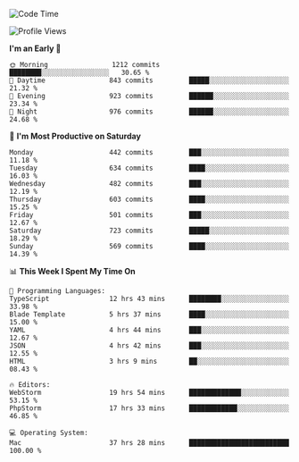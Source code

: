 <!--START_SECTION:waka-->
![Code Time](http://img.shields.io/badge/Code%20Time-2%2C761%20hrs%2026%20mins-blue)

![Profile Views](http://img.shields.io/badge/Profile%20Views-0-blue)

**I'm an Early 🐤** 

```text
🌞 Morning                1212 commits        ████████░░░░░░░░░░░░░░░░░   30.65 % 
🌆 Daytime                843 commits         █████░░░░░░░░░░░░░░░░░░░░   21.32 % 
🌃 Evening                923 commits         ██████░░░░░░░░░░░░░░░░░░░   23.34 % 
🌙 Night                  976 commits         ██████░░░░░░░░░░░░░░░░░░░   24.68 % 
```
📅 **I'm Most Productive on Saturday** 

```text
Monday                   442 commits         ███░░░░░░░░░░░░░░░░░░░░░░   11.18 % 
Tuesday                  634 commits         ████░░░░░░░░░░░░░░░░░░░░░   16.03 % 
Wednesday                482 commits         ███░░░░░░░░░░░░░░░░░░░░░░   12.19 % 
Thursday                 603 commits         ████░░░░░░░░░░░░░░░░░░░░░   15.25 % 
Friday                   501 commits         ███░░░░░░░░░░░░░░░░░░░░░░   12.67 % 
Saturday                 723 commits         █████░░░░░░░░░░░░░░░░░░░░   18.29 % 
Sunday                   569 commits         ████░░░░░░░░░░░░░░░░░░░░░   14.39 % 
```


📊 **This Week I Spent My Time On** 

```text
💬 Programming Languages: 
TypeScript               12 hrs 43 mins      ████████░░░░░░░░░░░░░░░░░   33.98 % 
Blade Template           5 hrs 37 mins       ████░░░░░░░░░░░░░░░░░░░░░   15.00 % 
YAML                     4 hrs 44 mins       ███░░░░░░░░░░░░░░░░░░░░░░   12.67 % 
JSON                     4 hrs 42 mins       ███░░░░░░░░░░░░░░░░░░░░░░   12.55 % 
HTML                     3 hrs 9 mins        ██░░░░░░░░░░░░░░░░░░░░░░░   08.43 % 

🔥 Editors: 
WebStorm                 19 hrs 54 mins      █████████████░░░░░░░░░░░░   53.15 % 
PhpStorm                 17 hrs 33 mins      ████████████░░░░░░░░░░░░░   46.85 % 

💻 Operating System: 
Mac                      37 hrs 28 mins      █████████████████████████   100.00 % 
```


<!--END_SECTION:waka-->
